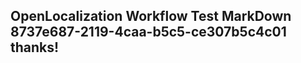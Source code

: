 <properties
ms.topic="hero-topic"
ms.test1="hero-topic"
ms.test2="test"/>

## OpenLocalization Workflow Test MarkDown 8737e687-2119-4caa-b5c5-ce307b5c4c01 thanks!

